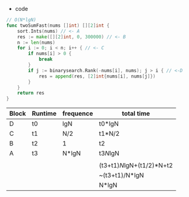 - code
```go
// O(N*lgN)
func twoSumFast(nums []int) [][2]int {
	sort.Ints(nums) // <- A
	res := make([][2]int, 0, 300000) // <- B
	n := len(nums)
	for i := 0; i < n; i++ { // <- C
		if nums[i] > 0 {
			break
		}
		if j := binarysearch.Rank(-nums[i], nums); j > i { // <-D
			res = append(res, [2]int{nums[i], nums[j]})
		}
	}
	return res
}
```
| Block       | Runtime   | frequence | total time                |
| ----------- | --------- | --------- | ------                    |
| D           | t0        | lgN       | t0*lgN                    |
| C           | t1        | N/2       | t1*N/2                    |
| B           | t2        | 1         | t2                        |
| A           | t3        | N*lgN     | t3*N*lgN                  |
|             |           |           |                           |
|             |           |           | (t3+t1)*N*lgN+(t1/2)*N+t2 |
|             |           |           | ~(t3+t1)/N*lgN            |
|             |           |           | N*lgN                     |
